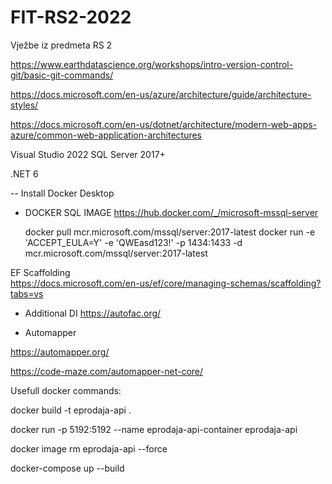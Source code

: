 # FIT-RS2-2022
Vježbe iz predmeta RS 2


https://www.earthdatascience.org/workshops/intro-version-control-git/basic-git-commands/

https://docs.microsoft.com/en-us/azure/architecture/guide/architecture-styles/

https://docs.microsoft.com/en-us/dotnet/architecture/modern-web-apps-azure/common-web-application-architectures

Visual Studio 2022
SQL Server 2017+

.NET 6



-- Install Docker Desktop

* DOCKER SQL IMAGE https://hub.docker.com/_/microsoft-mssql-server

    docker pull mcr.microsoft.com/mssql/server:2017-latest
    docker run -e 'ACCEPT_EULA=Y' -e 'QWEasd123!' -p 1434:1433 -d mcr.microsoft.com/mssql/server:2017-latest
	

EF Scaffolding	
https://docs.microsoft.com/en-us/ef/core/managing-schemas/scaffolding?tabs=vs


* Additional DI
https://autofac.org/

* Automapper

https://automapper.org/

https://code-maze.com/automapper-net-core/


	

Usefull docker commands:

docker build -t eprodaja-api .

docker run -p 5192:5192 --name eprodaja-api-container eprodaja-api


docker image rm eprodaja-api --force


docker-compose up --build